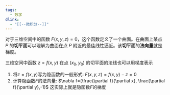 ```yaml
---
tags:
  - 数学
dlink:
  - "[[--微积分--]]"
---
```

对于三维空间中的函数 $F(x, y, z) = 0$，这个函数定义了一个曲面。在曲面上某点 $P$ 的**切平面**可以理解为曲面在点 $P$ 附近的最佳线性逼近。该**切平面**的**法向量**就是梯度。

三维空间中函数 $z = f(x, y)$ 在点 $(x_0, y_0)$ 的切平面的法线也可以用梯度表示
1. 将$z=f(x,y)$写为隐函数的一般形式: $F(x,y,z)=f(x,y)-z=0$ 
2. 计算隐函数$F$的法向量: $\nabla f=(\frac{\partial f}{\partial x}, \frac{\partial f}{\partial y},-1)$
这实际上就是隐函数$F$的梯度